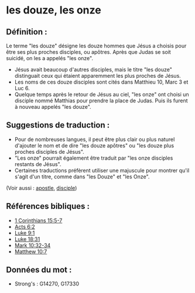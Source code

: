 # les douze, les onze

## Définition :

Le terme "les douze" désigne les douze hommes que Jésus a choisis pour être ses plus proches disciples, ou apôtres. Après que Judas se soit suicidé, on les a appelés "les onze".

* Jésus avait beaucoup d'autres disciples, mais le titre "les douze" distinguait ceux qui étaient apparemment les plus proches de Jésus.
* Les noms de ces douze disciples sont cités dans Matthieu 10, Marc 3 et Luc 6.
* Quelque temps après le retour de Jésus au ciel, "les onze" ont choisi un disciple nommé Matthias pour prendre la place de Judas. Puis ils furent à nouveau appelés "les douze".

## Suggestions de traduction :

* Pour de nombreuses langues, il peut être plus clair ou plus naturel d'ajouter le nom et de dire "les douze apôtres" ou "les douze plus proches disciples de Jésus".
* "Les onze" pourrait également être traduit par "les onze disciples restants de Jésus".
* Certaines traductions préfèrent utiliser une majuscule pour montrer qu'il s'agit d'un titre, comme dans "les Douze" et "les Onze".

(Voir aussi : [apostle](../kt/apostle.md), [disciple](../kt/disciple.md))

## Références bibliques :

* [1 Corinthians 15:5-7](rc://en/tn/help/1co/15/05)
* [Acts 6:2](rc://en/tn/help/act/06/02)
* [Luke 9:1](rc://en/tn/help/luk/09/01)
* [Luke 18:31](rc://en/tn/help/luk/18/31)
* [Mark 10:32-34](rc://en/tn/help/mrk/10/32)
* [Matthew 10:7](rc://en/tn/help/mat/10/07)

## Données du mot :

* Strong's : G14270, G17330
